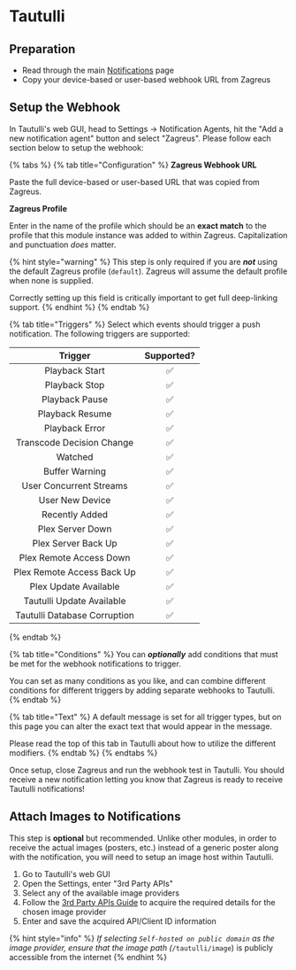 # Tautulli

## Preparation

* Read through the main [Notifications](./) page
* Copy your device-based or user-based webhook URL from Zagreus

## Setup the Webhook

In Tautulli's web GUI, head to Settings -> Notification Agents, hit the "Add a new notification agent" button and select "Zagreus". Please follow each section below to setup the webhook:

{% tabs %}
{% tab title="Configuration" %}
**Zagreus Webhook URL**

Paste the full device-based or user-based URL that was copied from Zagreus.

**Zagreus Profile**

Enter in the name of the profile which should be an **exact match** to the profile that this module instance was added to within Zagreus. Capitalization and punctuation _does_ matter.

{% hint style="warning" %}
This step is only required if you are _**not**_ using the default Zagreus profile (`default`). Zagreus will assume the default profile when none is supplied.

Correctly setting up this field is critically important to get full deep-linking support.
{% endhint %}
{% endtab %}

{% tab title="Triggers" %}
Select which events should trigger a push notification. The following triggers are supported:

|            Trigger           | Supported? |
| :--------------------------: | :--------: |
|        Playback Start        |      ✅     |
|         Playback Stop        |      ✅     |
|        Playback Pause        |      ✅     |
|        Playback Resume       |      ✅     |
|        Playback Error        |      ✅     |
|   Transcode Decision Change  |      ✅     |
|            Watched           |      ✅     |
|        Buffer Warning        |      ✅     |
|    User Concurrent Streams   |      ✅     |
|        User New Device       |      ✅     |
|        Recently Added        |      ✅     |
|       Plex Server Down       |      ✅     |
|      Plex Server Back Up     |      ✅     |
|    Plex Remote Access Down   |      ✅     |
|  Plex Remote Access Back Up  |      ✅     |
|     Plex Update Available    |      ✅     |
|   Tautulli Update Available  |      ✅     |
| Tautulli Database Corruption |      ✅     |
{% endtab %}

{% tab title="Conditions" %}
You can _**optionally**_ add conditions that must be met for the webhook notifications to trigger.

You can set as many conditions as you like, and can combine different conditions for different triggers by adding separate webhooks to Tautulli.
{% endtab %}

{% tab title="Text" %}
A default message is set for all trigger types, but on this page you can alter the exact text that would appear in the message.

Please read the top of this tab in Tautulli about how to utilize the different modifiers.
{% endtab %}
{% endtabs %}

Once setup, close Zagreus and run the webhook test in Tautulli. You should receive a new notification letting you know that Zagreus is ready to receive Tautulli notifications!

## Attach Images to Notifications

This step is **optional** but recommended. Unlike other modules, in order to receive the actual images (posters, etc.) instead of a generic poster along with the notification, you will need to setup an image host within Tautulli.

1. Go to Tautulli's web GUI
2. Open the Settings, enter "3rd Party APIs"
3. Select any of the available image providers
4. Follow the [3rd Party APIs Guide](https://github.com/Tautulli/Tautulli/wiki/3rd-Party-APIs-Guide) to acquire the required details for the chosen image provider
5. Enter and save the acquired API/Client ID information

{% hint style="info" %}
_If selecting `Self-hosted on public domain` as the image provider, ensure that the image path (_`/tautulli/image`) is publicly accessible from the internet
{% endhint %}
